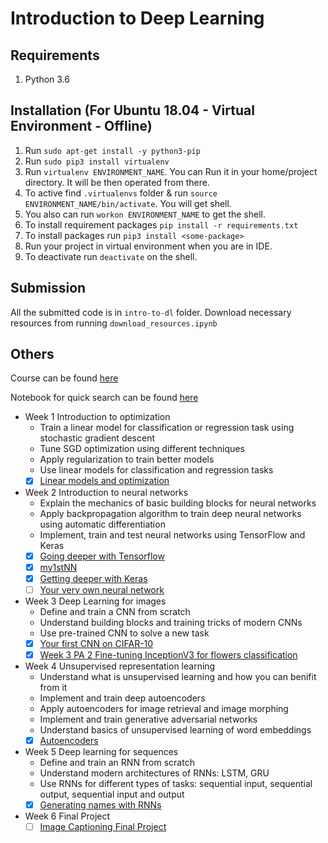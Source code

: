 # Introduction to Deep Learning

## Requirements

1. Python 3.6 

## Installation (For Ubuntu 18.04 - Virtual Environment - Offline)

1. Run `sudo apt-get install -y python3-pip`
2. Run `sudo pip3 install virtualenv` 
3. Run `virtualenv ENVIRONMENT_NAME`. You can Run it in your home/project directory. It will be then operated from there.
4. To active find `.virtualenvs` folder & run `source ENVIRONMENT_NAME/bin/activate`. You will get shell.
5. You also can run `workon ENVIRONMENT_NAME` to get the shell.
6. To install requirement packages `pip install -r requirements.txt`
7. To install packages run `pip3 install <some-package>`
8. Run your project in virtual environment when you are in IDE.
9. To deactivate run `deactivate` on the shell.

## Submission

All the submitted code is in `intro-to-dl` folder. Download necessary resources from running `download_resources.ipynb`


## Others

Course can be found [here](https://www.coursera.org/learn/intro-to-deep-learning)

Notebook for quick search can be found [here](https://ssq.github.io/2017/11/19/Coursera%20HSE%20Advanced%20Machine%20Learning%20Specialization/)

- Week 1 Introduction to optimization
  - Train a linear model for classification or regression task using stochastic gradient descent
  - Tune SGD optimization using different techniques
  - Apply regularization to train better models
  - Use linear models for classification and regression tasks
  - [x] [Linear models and optimization](https://github.com/SSQ/Coursera-HSE-Introduction-to-Deep-Learning/tree/master/Week%201%20PA%201%20Linear%20models%20and%20optimization)

- Week 2 Introduction to neural networks
  - Explain the mechanics of basic building blocks for neural networks
  - Apply backpropagation algorithm to train deep neural networks using automatic differentiation
  - Implement, train and test neural networks using TensorFlow and Keras
  - [x] [Going deeper with Tensorflow](https://github.com/SSQ/Coursera-HSE-Introduction-to-Deep-Learning/tree/master/Week%202%20PA%201%20Going%20deeper%20with%20Tensorflow)
  - [x] [my1stNN](https://github.com/SSQ/Coursera-HSE-Introduction-to-Deep-Learning/tree/master/Week%202%20PA%202%20My1stNN)
  - [x] [Getting deeper with Keras](https://github.com/SSQ/Coursera-HSE-Introduction-to-Deep-Learning/tree/master/Week%202%20PA%203%20Keras%20task)
  - [ ] [Your very own neural network]()
  
- Week 3 Deep Learning for images
  - Define and train a CNN from scratch
  - Understand building blocks and training tricks of modern CNNs
  - Use pre-trained CNN to solve a new task
  - [x] [Your first CNN on CIFAR-10](https://github.com/SSQ/Coursera-HSE-Introduction-to-Deep-Learning/tree/master/Week%203%20PA%201%20Your%20first%20CNN%20on%20CIFAR-10)
  - [x] [Week 3 PA 2 Fine-tuning InceptionV3 for flowers classification](https://github.com/SSQ/Coursera-HSE-Introduction-to-Deep-Learning/tree/master/Week%203%20PA%202%20Fine-tuning%20InceptionV3%20for%20flowers%20classification)
  
- Week 4 Unsupervised representation learning
  - Understand what is unsupervised learning and how you can benifit from it
  - Implement and train deep autoencoders
  - Apply autoencoders for image retrieval and image morphing
  - Implement and train generative adversarial networks
  - Understand basics of unsupervised learning of word embeddings
  - [x] [Autoencoders](https://github.com/SSQ/Coursera-HSE-Introduction-to-Deep-Learning/tree/master/Week%204%20PA%201%20Simple%20autoencoder)

- Week 5 Deep learning for sequences
  - Define and train an RNN from scratch
  - Understand modern architectures of RNNs: LSTM, GRU
  - Use RNNs for different types of tasks: sequential input, sequential output, sequential input and output
  - [x] [Generating names with RNNs](https://github.com/SSQ/Coursera-HSE-Introduction-to-Deep-Learning/tree/master/Week%205%20PA%201%20Generating%20names%20with%20RNNs)
  
- Week 6 Final Project
  - [ ] [Image Captioning Final Project]()
